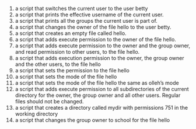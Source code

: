 1. a script that switches the current user to the user betty
2. a script that prints the effective username of the current user.
3. a script that prints all the groups the current user is part of.
4. a script that changes the owner of the file hello to the user betty.
5. a script that creates an empty file called hello.
6. a script that adds execute permission to the owner of the file hello.
7. a script that adds execute permission to the owner and the group owner, and read permission to other users, to the file hello.
8. a script that adds execution permission to the owner, the group owner and the other users, to the file hello
9. a script that sets the permission to the file hello
10. a script that sets the mode of the file hello 
11. a script that sets the mode of the file hello the same as olleh’s mode
12. a script that adds execute permission to all subdirectories of the current directory for the owner, the group owner and all other users. Regular files should not be changed.
13. a script that creates a directory called mydir with permissions 751 in the working directory
14. a script that changes the group owner to school for the file hello
